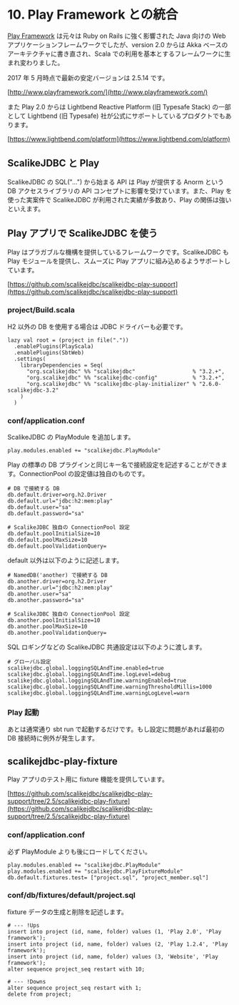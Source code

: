 # 10. Play Framework との統合

[Play Framework](http://www.playframework.com/) は元々は Ruby on Rails に強く影響された Java 向けの Web アプリケーションフレームワークでしたが、version 2.0 からは Akka ベースのアーキテクチャに書き直され、Scala での利用を基本とするフレームワークに生まれ変わりました。

2017 年 5 月時点で最新の安定バージョンは 2.5.14 です。

[http://www.playframework.com/](http://www.playframework.com/)

また Play 2.0 からは Lightbend Reactive Platform (旧 Typesafe Stack) の一部として Lightbend (旧 Typesafe) 社が公式にサポートしているプロダクトでもあります。

[https://www.lightbend.com/platform](https://www.lightbend.com/platform)


## ScalikeJDBC と Play

ScalikeJDBC の SQL("...") から始まる API は Play が提供する Anorm という DB アクセスライブラリの API コンセプトに影響を受けています。また、Play を使った実案件で ScalikeJDBC が利用された実績が多数あり、Play の関係は強いといえます。


## Play アプリで ScalikeJDBC を使う

Play はプラガブルな機構を提供しているフレームワークです。ScalikeJDBC も Play モジュールを提供し、スムーズに Play アプリに組み込めるようサポートしています。

[https://github.com/scalikejdbc/scalikejdbc-play-support](https://github.com/scalikejdbc/scalikejdbc-play-support)

### project/Build.scala

H2 以外の DB を使用する場合は JDBC ドライバーも必要です。

    lazy val root = (project in file("."))
      .enablePlugins(PlayScala)
      .enablePlugins(SbtWeb)
      .settings(
        libraryDependencies = Seq(
          "org.scalikejdbc" %% "scalikejdbc"                  % "3.2.+",
          "org.scalikejdbc" %% "scalikejdbc-config"           % "3.2.+",
          "org.scalikejdbc" %% "scalikejdbc-play-initializer" % "2.6.0-scalikejdbc-3.2"
        )
      )

### conf/application.conf

ScalikeJDBC の PlayModule を追加します。

    play.modules.enabled += "scalikejdbc.PlayModule"

Play の標準の DB プラグインと同じキー名で接続設定を記述することができます。ConnectionPool の設定値は独自のものです。

    # DB で接続する DB
    db.default.driver=org.h2.Driver
    db.default.url="jdbc:h2:mem:play"
    db.default.user="sa"
    db.default.password="sa"

    # ScalikeJDBC 独自の ConnectionPool 設定
    db.default.poolInitialSize=10
    db.default.poolMaxSize=10
    db.default.poolValidationQuery=

default 以外は以下のように記述します。

    # NamedDB('another) で接続する DB
    db.another.driver=org.h2.Driver
    db.another.url="jdbc:h2:mem:play"
    db.another.user="sa"
    db.another.password="sa"

    # ScalikeJDBC 独自の ConnectionPool 設定
    db.another.poolInitialSize=10
    db.another.poolMaxSize=10
    db.another.poolValidationQuery=

SQL ロギングなどの ScalikeJDBC 共通設定は以下のように渡します。

    # グローバル設定
    scalikejdbc.global.loggingSQLAndTime.enabled=true
    scalikejdbc.global.loggingSQLAndTime.logLevel=debug
    scalikejdbc.global.loggingSQLAndTime.warningEnabled=true
    scalikejdbc.global.loggingSQLAndTime.warningThresholdMillis=1000
    scalikejdbc.global.loggingSQLAndTime.warningLogLevel=warn

### Play 起動

あとは通常通り sbt run で起動するだけです。もし設定に問題があれば最初の DB 接続時に例外が発生します。


## scalikejdbc-play-fixture

Play アプリのテスト用に fixture 機能を提供しています。

[https://github.com/scalikejdbc/scalikejdbc-play-support/tree/2.5/scalikejdbc-play-fixture](https://github.com/scalikejdbc/scalikejdbc-play-support/tree/2.5/scalikejdbc-play-fixture)

### conf/application.conf

必ず PlayModule よりも後にロードしてください。

    play.modules.enabled += "scalikejdbc.PlayModule"
    play.modules.enabled += "scalikejdbc.PlayFixtureModule"
    db.default.fixtures.test= ["project.sql", "project_member.sql"]

### conf/db/fixtures/default/project.sql

fixture データの生成と削除を記述します。

    # --- !Ups
    insert into project (id, name, folder) values (1, 'Play 2.0', 'Play framework');
    insert into project (id, name, folder) values (2, 'Play 1.2.4', 'Play framework');
    insert into project (id, name, folder) values (3, 'Website', 'Play framework');
    alter sequence project_seq restart with 10;

    # --- !Downs
    alter sequence project_seq restart with 1;
    delete from project;
